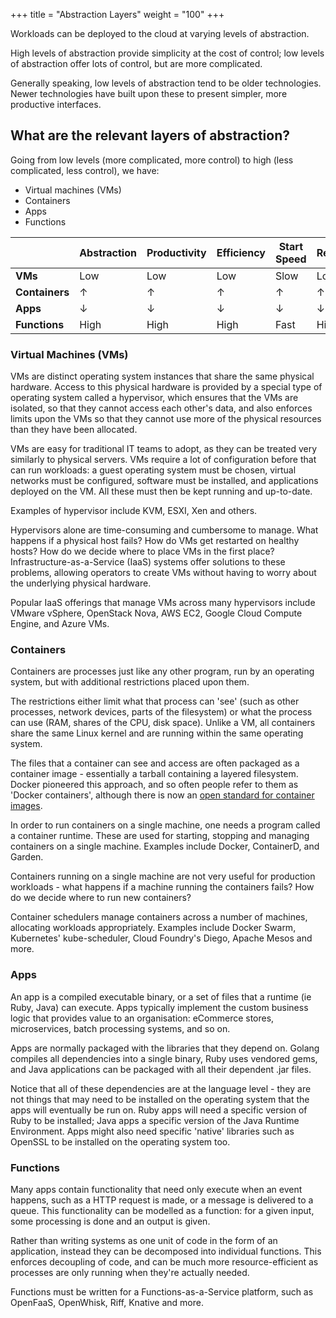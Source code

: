 +++
title = "Abstraction Layers"
weight = "100"
+++

Workloads can be deployed to the cloud at varying levels of abstraction.

High levels of abstraction provide simplicity at the cost of control; low levels of abstraction offer lots of control, but are more complicated.

Generally speaking, low levels of abstraction tend to be older technologies. Newer technologies have built upon these to present simpler, more productive interfaces.

## What are the relevant layers of abstraction?

Going from low levels (more complicated, more control) to high (less complicated, less control), we have:

* Virtual machines (VMs)
* Containers
* Apps
* Functions

|                | Abstraction | Productivity | Efficiency | Start Speed | Restrictiveness |
|----------------|-------------|--------------|------------|-------------|-----------------|
| **VMs**        | Low         | Low          | Low        | Slow        | Low             |
| **Containers** | ↑           | ↑            | ↑          | ↑           | ↑               |
| **Apps**       | ↓           | ↓            | ↓          | ↓           | ↓               |
| **Functions**  | High        | High         | High       | Fast        | High            |

### Virtual Machines (VMs)

VMs are distinct operating system instances that share the same physical hardware. Access to this physical hardware is provided by a special type of operating system called a hypervisor, which ensures that the VMs are isolated, so that they cannot access each other's data, and also enforces limits upon the VMs so that they cannot use more of the physical resources than they have been allocated.

VMs are easy for traditional IT teams to adopt, as they can be treated very similarly to physical servers. VMs require a lot of configuration before that can run workloads: a guest operating system must be chosen, virtual networks must be configured, software must be installed, and applications deployed on the VM. All these must then be kept running and up-to-date.

Examples of hypervisor include KVM, ESXI, Xen and others.

Hypervisors alone are time-consuming and cumbersome to manage. What happens if a physical host fails? How do VMs get restarted on healthy hosts? How do we decide where to place VMs in the first place? Infrastructure-as-a-Service (IaaS) systems offer solutions to these problems, allowing operators to create VMs without having to worry about the underlying physical hardware.

Popular IaaS offerings that manage VMs across many hypervisors include VMware vSphere, OpenStack Nova, AWS EC2, Google Cloud Compute Engine, and Azure VMs.

### Containers

Containers are processes just like any other program, run by an operating system, but with additional restrictions placed upon them.

The restrictions either limit what that process can 'see' (such as other processes, network devices, parts of the filesystem) or what the process can use (RAM, shares of the CPU, disk space). Unlike a VM, all containers share the same Linux kernel and are running within the same operating system.

The files that a container can see and access are often packaged as a container image - essentially a tarball containing a layered filesystem. Docker pioneered this approach, and so often people refer to them as 'Docker containers', although there is now an [open standard for container images](https://github.com/opencontainers/image-spec).

In order to run containers on a single machine, one needs a program called a container runtime. These are used for starting, stopping and managing containers on a single machine. Examples include Docker, ContainerD, and Garden.

Containers running on a single machine are not very useful for production workloads - what happens if a machine running the containers fails? How do we decide where to run new containers?

Container schedulers manage containers across a number of machines, allocating workloads appropriately. Examples include Docker Swarm, Kubernetes' kube-scheduler, Cloud Foundry's Diego, Apache Mesos and more.

### Apps

An app is a compiled executable binary, or a set of files that a runtime (ie Ruby, Java) can execute. Apps typically implement the custom business logic that provides value to an organisation: eCommerce stores, microservices, batch processing systems, and so on.

Apps are normally packaged with the libraries that they depend on. Golang compiles all dependencies into a single binary, Ruby uses vendored gems, and Java applications can be packaged with all their dependent .jar files.

Notice that all of these dependencies are at the language level - they are not things that may need to be installed on the operating system that the apps will eventually be run on. Ruby apps will need a specific version of Ruby to be installed; Java apps a specific version of the Java Runtime Environment. Apps might also need specific 'native' libraries such as OpenSSL to be installed on the operating system too.

### Functions

Many apps contain functionality that need only execute when an event happens, such as a HTTP request is made, or a message is delivered to a queue. This functionality can be modelled as a function: for a given input, some processing is done and an output is given.

Rather than writing systems as one unit of code in the form of an application, instead they can be decomposed into individual functions. This enforces decoupling of code, and can be much more resource-efficient as processes are only running when they're actually needed.

Functions must be written for a Functions-as-a-Service platform, such as OpenFaaS, OpenWhisk, Riff, Knative and more.



